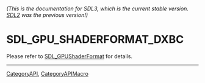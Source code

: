 ###### (This is the documentation for SDL3, which is the current stable version. [SDL2](https://wiki.libsdl.org/SDL2/) was the previous version!)
# SDL_GPU_SHADERFORMAT_DXBC

Please refer to [SDL_GPUShaderFormat](SDL_GPUShaderFormat) for details.

----
[CategoryAPI](CategoryAPI), [CategoryAPIMacro](CategoryAPIMacro)

